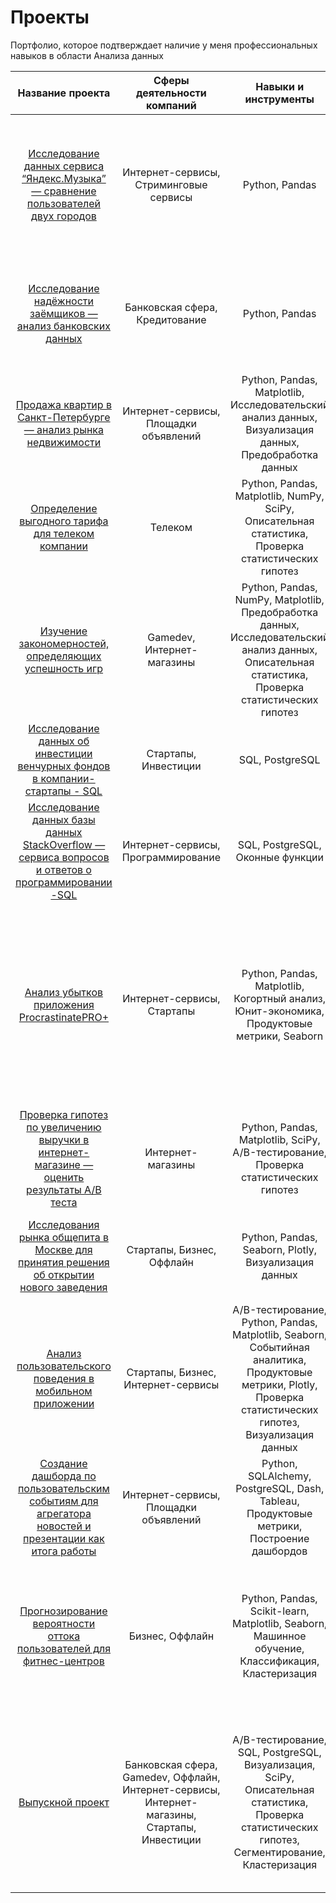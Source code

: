 # Проекты
Портфолио, которое подтверждает наличие у меня профессиональных навыков в области Анализа данных


| Название проекта             | Сферы деятельности компаний         | Навыки и инструменты                |     Направление деятельности|Задача проекта |
| :---------------------------: | :---------------------------:|:---------------------------:|:---------------------------:|:---------------------------:|
| [Исследование данных сервиса “Яндекс.Музыка” — сравнение пользователей двух городов](https://github.com/OStonks/YandexPracticum/tree/main/yandex_music_project) | Интернет-сервисы, Стриминговые сервисы | Python, Pandas|Data Analyst |На реальных данных Яндекс.Музыки c помощью библиотеки Pandas и её возможностей проверить данные и сравнить поведение и предпочтения пользователей двух столиц — Москвы и Санкт-Петербурга |
[Исследование надёжности заёмщиков — анализ банковских данных](https://github.com/OStonks/YandexPracticum/tree/main/credit_bank) | Банковская сфера, Кредитование | Python, Pandas|Data Analyst, Финансовый аналитик | На основе статистики о платёжеспособности клиентов исследовать влияет ли семейное положение и количество детей клиента на факт возврата кредита в срок | 
[Продажа квартир в Санкт-Петербурге — анализ рынка недвижимости](https://github.com/OStonks/YandexPracticum/tree/main/apartments_for_sale) | Интернет-сервисы, Площадки объявлений | Python, Pandas, Matplotlib, Исследовательский анализ данных, Визуализация данных, Предобработка данных| Маркетинг-аналитик, Fraud-аналитик, Data Analyst| Используя данные сервиса Яндекс.Недвижимость, определить рыночную стоимость объектов недвижимости и типичные параметры квартир|
[Определение выгодного тарифа для телеком компании](https://github.com/OStonks/YandexPracticum/tree/main/promising_tariff)| Телеком| Python, Pandas, Matplotlib, NumPy, SciPy, Описательная статистика, Проверка статистических гипотез| Маркетинг-аналитик, Продуктовый аналитик, Data Analyst| На основе данных клиентов оператора сотовой связи проанализировать поведение клиентов и поиск оптимального тарифа|
[Изучение закономерностей, определяющих успешность игр](https://github.com/OStonks/YandexPracticum/tree/main/games)| Gamedev, Интернет-магазины| Python, Pandas, NumPy, Matplotlib, Предобработка данных, Исследовательский анализ данных, Описательная статистика, Проверка статистических гипотез| Маркетинг-аналитик, Продуктовый аналитик| Используя исторические данные о продажах компьютерных игр, оценки пользователей и экспертов, жанры и платформы, выявить закономерности, определяющие успешность игры| 
[Исследование данных об инвестиции венчурных фондов в компании-стартапы - SQL](https://github.com/OStonks/YandexPracticum/tree/main/investment_data%20-%20SQL)| Стартапы, Инвестиции| SQL, PostgreSQL| Data Analyst, Финансовый аналитик, Аналитик (универсал)| Произвести различные выгрузки данных венчурных фондов с помощью SQL| 
[Исследование данных базы данных StackOverflow — сервиса вопросов и ответов о программировании -SQL](https://github.com/OStonks/YandexPracticum/tree/main)| Интернет-сервисы, Программирование| SQL, PostgreSQL, Оконные функции| Data Analyst, Аналитик (универсал)| Произвести различные выгрузки данных о постах за 2008 год и проанализировать их с помощью SQL| 
[Анализ убытков приложения ProcrastinatePRO+](https://github.com/OStonks/YandexPracticum/tree/main/entertainment_app)| Интернет-сервисы, Стартапы|Python, Pandas, Matplotlib, Когортный анализ, Юнит-экономика, Продуктовые метрики, Seaborn| Маркетинг-аналитик, Продуктовый аналитик| Задача для маркетингового аналитика развлекательного приложения Procrastinate Pro+. Несмотря на огромные вложения в рекламу, последние несколько месяцев компания терпит убытки. Ваша задача — разобраться в причинах и помочь компании выйти в плюс.|
[Проверка гипотез по увеличению выручки в интернет-магазине — оценить результаты A/B теста](https://github.com/OStonks/YandexPracticum/tree/main/online_store_AB-test) | Интернет-магазины| Python, Pandas, Matplotlib, SciPy, A/B-тестирование, Проверка статистических гипотез| Маркетинг-аналитик| Используя данные интернет-магазина приоритезировать гипотезы, произвести оценку результатов A/B-тестирования различными методами|
[Исследования рынка общепита в Москве для принятия решения об открытии нового заведения](https://github.com/OStonks/YandexPracticum/tree/main/food_market_Moscow)| Стартапы, Бизнес, Оффлайн| Python, Pandas, Seaborn, Plotly, Визуализация данных| Data Analyst, Маркетинг-аналитик, Аналитик (универсал)|Исследование рынка общественного питания на основе открытых данных, подготовка презентации для инвесторов|
[Анализ пользовательского поведения в мобильном приложении](https://github.com/OStonks/YandexPracticum/tree/main/food_sales)|Стартапы, Бизнес, Интернет-сервисы| A/B-тестирование, Python, Pandas, Matplotlib, Seaborn, Событийная аналитика, Продуктовые метрики, Plotly, Проверка статистических гипотез, Визуализация данных| Маркетинг-аналитик, Продуктовый аналитик| На основе данных использования мобильного приложения для продажи продуктов питания проанализировать воронку продаж, а также оценить результаты A/A/B-тестирования |
[Создание дашборда по пользовательским событиям для агрегатора новостей и презентации как итога работы](https://github.com/OStonks/YandexPracticum/tree/main/data_visualization)|Интернет-сервисы, Площадки объявлений| Python, SQLAlchemy, PostgreSQL, Dash, Tableau, Продуктовые метрики, Построение дашбордов| Маркетинг-аналитик, Data Analyst, Аналитик (универсал), BI-аналитик| Используя данные Яндекс.Дзена построить дашборд с метриками взаимодействия пользователей с карточками статей|
[Прогнозирование вероятности оттока пользователей для фитнес-центров](https://github.com/OStonks/YandexPracticum/tree/main/fitness_center)| Бизнес, Оффлайн| Python, Pandas, Scikit-learn, Matplotlib, Seaborn, Машинное обучение, Классификация, Кластеризация| Маркетинг-аналитик, Аналитик (универсал)| На основе данных о посетителях сети фитнес-центров спрогнозировать вероятность оттока для каждого клиента в следующем месяце, сформировать с помощью кластеризации портреты пользователей| 
[Выпускной проект](https://github.com/OStonks/YandexPracticum/tree/main/final_project) |Банковская сфера, Gamedev, Оффлайн, Интернет-сервисы, Интернет-магазины, Стартапы, Инвестиции|A/B-тестирование, SQL, PostgreSQL, Визуализация, SciPy, Описательная статистика, Проверка статистических гипотез, Сегментирование, Кластеризация |Data Analyst, Аналитик (универсал), Финансовый аналитик, Продуктовый аналитик|Выполнить 5 проектов: 1) Анализ данных сервиса для чтения книг по подписке с помощью SQL; 2) Провести оценку результатов A/B-теста и проанализировать их; 3) Сегментирование пользователей банка; 4) Создание дэшборда; 5) Декомпозиция|
